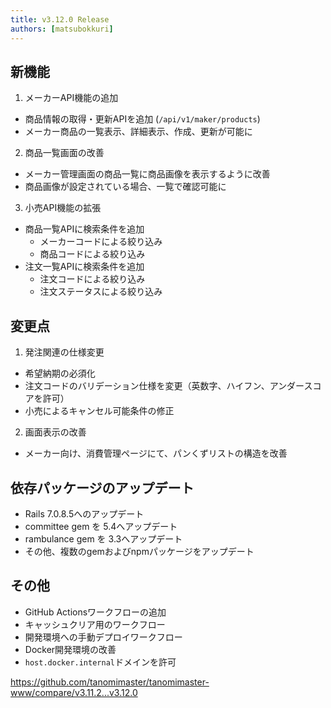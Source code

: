 ```yaml
---
title: v3.12.0 Release
authors: [matsubokkuri]
---
```



<!-- truncate -->

## 新機能
1. メーカーAPI機能の追加
  - 商品情報の取得・更新APIを追加 (`/api/v1/maker/products`)
  - メーカー商品の一覧表示、詳細表示、作成、更新が可能に

2. 商品一覧画面の改善
  - メーカー管理画面の商品一覧に商品画像を表示するように改善
  - 商品画像が設定されている場合、一覧で確認可能に

3. 小売API機能の拡張
  - 商品一覧APIに検索条件を追加
    - メーカーコードによる絞り込み
    - 商品コードによる絞り込み
  - 注文一覧APIに検索条件を追加
    - 注文コードによる絞り込み
    - 注文ステータスによる絞り込み

## 変更点

1. 発注関連の仕様変更
  - 希望納期の必須化
  - 注文コードのバリデーション仕様を変更（英数字、ハイフン、アンダースコアを許可）
  - 小売によるキャンセル可能条件の修正

2. 画面表示の改善
  - メーカー向け、消費管理ページにて、パンくずリストの構造を改善


## 依存パッケージのアップデート
- Rails 7.0.8.5へのアップデート
- committee gem を 5.4へアップデート
- rambulance gem を 3.3へアップデート
- その他、複数のgemおよびnpmパッケージをアップデート

## その他
- GitHub Actionsワークフローの追加
 - キャッシュクリア用のワークフロー
 - 開発環境への手動デプロイワークフロー
- Docker開発環境の改善
 - `host.docker.internal`ドメインを許可


https://github.com/tanomimaster/tanomimaster-www/compare/v3.11.2...v3.12.0

